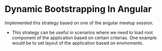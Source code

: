 # Dynamic Bootstrapping In Angular

Implemented this strategy based on one of the angular meetup session. 

- This strategy can be useful in scenarios where we need to load root component of the application based on certain criterias. One example would be to set layout of the application based on enviroments. 



